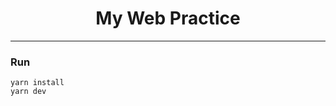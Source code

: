 <div align="center">

<h1>My Web Practice</h1>

</div>

---

### Run

```shell
yarn install
yarn dev
```
